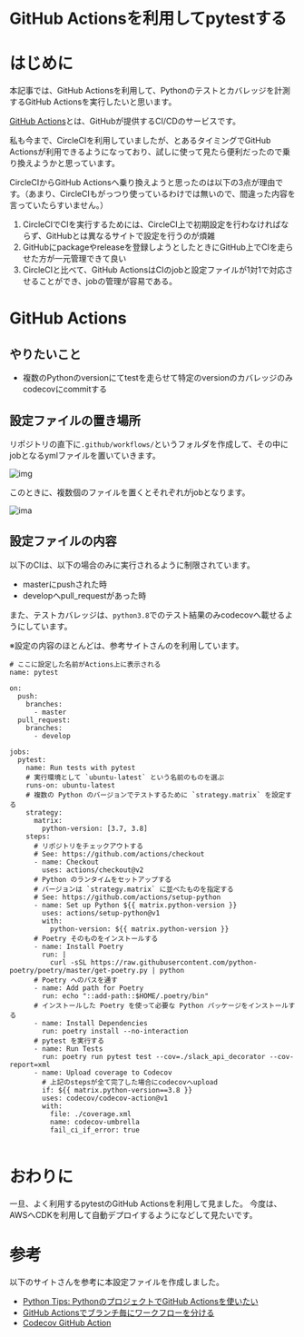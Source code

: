# GitHub Actionsを利用してpytestする

# はじめに

本記事では、GitHub Actionsを利用して、Pythonのテストとカバレッジを計測するGitHub Actionsを実行したいと思います。

[GitHub Actions](https://github.co.jp/features/actions)とは、GitHubが提供するCI/CDのサービスです。

私も今まで、CircleCIを利用していましたが、とあるタイミングでGitHub Actionsが利用できるようになっており、試しに使って見たら便利だったので乗り換えようかと思っています。

CircleCIからGitHub Actionsへ乗り換えようと思ったのは以下の3点が理由です。（あまり、CircleCIもがっつり使っているわけでは無いので、間違った内容を言っていたらすいません。）

1. CircleCIでCIを実行するためには、CircleCI上で初期設定を行わなければならず、GitHubとは異なるサイトで設定を行うのが煩雑
1. GitHubにpackageやreleaseを登録しようとしたときにGitHub上でCIを走らせた方が一元管理できて良い
1. CircleCIと比べて、GitHub ActionsはCIのjobと設定ファイルが1対1で対応させることができ、jobの管理が容易である。

# GitHub Actions

## やりたいこと

* 複数のPythonのversionにてtestを走らせて特定のversionのカバレッジのみcodecovにcommitする

## 設定ファイルの置き場所

リポジトリの直下に`.github/workflows/`というフォルダを作成して、その中にjobとなるymlファイルを置いていきます。

![img]()

このときに、複数個のファイルを置くとそれぞれがjobとなります。


![ima]()


## 設定ファイルの内容

以下のCIは、以下の場合のみに実行されるように制限されています。

* masterにpushされた時
* developへpull_requestがあった時

また、テストカバレッジは、`python3.8`でのテスト結果のみcodecovへ載せるようにしています。

※設定の内容のほとんどは、参考サイトさんのを利用しています。



```
# ここに設定した名前がActions上に表示される
name: pytest

on:
  push:
    branches:
      - master
  pull_request:
    branches:
      - develop

jobs:
  pytest:
    name: Run tests with pytest
    # 実行環境として `ubuntu-latest` という名前のものを選ぶ
    runs-on: ubuntu-latest
    # 複数の Python のバージョンでテストするために `strategy.matrix` を設定する
    strategy:
      matrix:
        python-version: [3.7, 3.8]
    steps:
      # リポジトリをチェックアウトする
      # See: https://github.com/actions/checkout
      - name: Checkout
        uses: actions/checkout@v2
      # Python のランタイムをセットアップする
      # バージョンは `strategy.matrix` に並べたものを指定する
      # See: https://github.com/actions/setup-python
      - name: Set up Python ${{ matrix.python-version }}
        uses: actions/setup-python@v1
        with:
          python-version: ${{ matrix.python-version }}
      # Poetry そのものをインストールする
      - name: Install Poetry
        run: |
          curl -sSL https://raw.githubusercontent.com/python-poetry/poetry/master/get-poetry.py | python
      # Poetry へのパスを通す
      - name: Add path for Poetry
        run: echo "::add-path::$HOME/.poetry/bin"
      # インストールした Poetry を使って必要な Python パッケージをインストールする
      - name: Install Dependencies
        run: poetry install --no-interaction
      # pytest を実行する
      - name: Run Tests
        run: poetry run pytest test --cov=./slack_api_decorator --cov-report=xml
      - name: Upload coverage to Codecov
        # 上記のstepsが全て完了した場合にcodecovへupload
        if: ${{ matrix.python-version==3.8 }}
        uses: codecov/codecov-action@v1
        with:
          file: ./coverage.xml
          name: codecov-umbrella
          fail_ci_if_error: true


```

# おわりに

一旦、よく利用するpytestのGitHub Actionsを利用して見ました。
今度は、AWSへCDKを利用して自動デプロイするようになどして見たいです。

# 参考

以下のサイトさんを参考に本設定ファイルを作成しました。

* [Python Tips: PythonのプロジェクトでGitHub Actionsを使いたい](https://www.lifewithpython.com/2020/04/python-github-actions.html)
* [GitHub Actionsでブランチ毎にワークフローを分ける](https://code-log.hatenablog.com/entry/2020/02/07/201830)
* [Codecov GitHub Action](https://github.com/codecov/codecov-action)